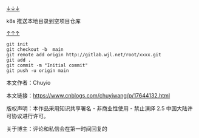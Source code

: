 
# 

[↓↓↓](https://www.cnblogs.com/chuyiwang/p/17644132.html)  
  
k8s 推送本地目录到空项目仓库  
  
[↑↑↑](https://www.cnblogs.com/chuyiwang/p/17644132.html)

```armasm
git init
git checkout -b  main
git remote add origin http://gitlab.wjl.net/root/xxxx.git
git add .
git commit -m "Initial commit"
git push -u origin main
```

本文作者：Chuyio

本文链接：https://www.cnblogs.com/chuyiwang/p/17644132.html

版权声明：本作品采用知识共享署名 - 非商业性使用 - 禁止演绎 2.5 中国大陆许可协议进行许可。

关于博主：评论和私信会在第一时间回复的
